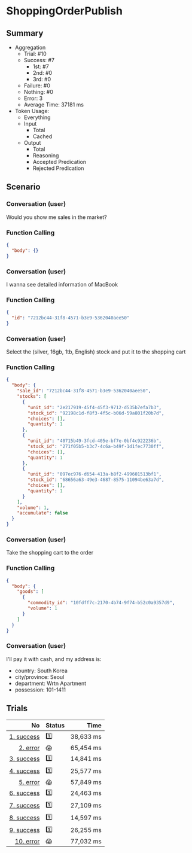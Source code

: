 # ShoppingOrderPublish
## Summary
  - Aggregation
    - Trial: #10
    - Success: #7
      - 1st: #7
      - 2nd: #0
      - 3rd: #0
    - Failure: #0
    - Nothing: #0
    - Error: 3
    - Average Time: 37181 ms
  - Token Usage:
    - Everything
    - Input
      - Total
      - Cached
    - Output
      - Total
      - Reasoning
      - Accepted Predication
      - Rejected Predication

## Scenario
### Conversation (user)
Would you show me sales in the market?

### Function Calling
```json
{
  "body": {}
}
```

### Conversation (user)
I wanna see detailed information of MacBook

### Function Calling
```json
{
  "id": "7212bc44-31f8-4571-b3e9-5362040aee50"
}
```

### Conversation (user)
Select the (silver, 16gb, 1tb, English) stock and put it to the shopping cart

### Function Calling
```json
{
  "body": {
    "sale_id": "7212bc44-31f8-4571-b3e9-5362040aee50",
    "stocks": [
      {
        "unit_id": "2e217919-45f4-45f3-9712-d535b7efa7b3",
        "stock_id": "92198c1d-f8f3-4f5c-b06d-59a801f20b7d",
        "choices": [],
        "quantity": 1
      },
      {
        "unit_id": "40715b49-3fcd-405e-bf7e-0bf4c922236b",
        "stock_id": "271f05b5-b3c7-4c6a-b49f-1d1fec7730ff",
        "choices": [],
        "quantity": 1
      },
      {
        "unit_id": "097ec976-d654-413a-b8f2-499601513bf1",
        "stock_id": "68656a63-49e3-4687-8575-11094be63a7d",
        "choices": [],
        "quantity": 1
      }
    ],
    "volume": 1,
    "accumulate": false
  }
}
```

### Conversation (user)
Take the shopping cart to the order

### Function Calling
```json
{
  "body": {
    "goods": [
      {
        "commodity_id": "10fdff7c-2170-4b74-9f74-b52c0a9357d9",
        "volume": 1
      }
    ]
  }
}
```

### Conversation (user)
I'll pay it with cash, and my address is:

  - country: South Korea
  - city/province: Seoul
  - department: Wrtn Apartment
  - possession: 101-1411

## Trials
No | Status | Time
---:|:-------|------:
[1. success](./trials/1.success.json) | 1️⃣ | 38,633 ms
[2. error](./trials/2.error.json) | 😱 | 65,454 ms
[3. success](./trials/3.success.json) | 1️⃣ | 14,841 ms
[4. success](./trials/4.success.json) | 1️⃣ | 25,577 ms
[5. error](./trials/5.error.json) | 😱 | 57,849 ms
[6. success](./trials/6.success.json) | 1️⃣ | 24,463 ms
[7. success](./trials/7.success.json) | 1️⃣ | 27,109 ms
[8. success](./trials/8.success.json) | 1️⃣ | 14,597 ms
[9. success](./trials/9.success.json) | 1️⃣ | 26,255 ms
[10. error](./trials/10.error.json) | 😱 | 77,032 ms